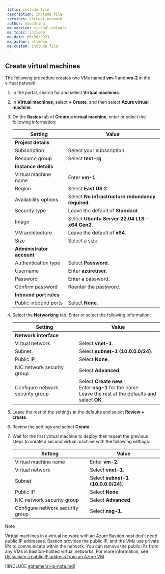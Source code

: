 ```yaml
---
 title: include file
 description: include file
 services: virtual-network
 author: asudbring
 ms.service: virtual-network
 ms.topic: include
 ms.date: 06/06/2023
 ms.author: allensu
 ms.custom: include file
---
```


## Create virtual machines

The following procedure creates two VMs named **vm-1** and **vm-2** in the virtual network:

1. In the portal, search for and select **Virtual machines**.

1. In **Virtual machines**, select **+ Create**, and then select **Azure virtual machine**.

1. On the **Basics** tab of **Create a virtual machine**, enter or select the following information:

    | Setting | Value |
    |---|---|
    | **Project details** |  |
    | Subscription | Select your subscription. |
    | Resource group | Select **test-rg**. |
    | **Instance details** |  |
    | Virtual machine name | Enter **vm-1**. |
    | Region | Select **East US 2**. |
    | Availability options | Select **No infrastructure redundancy required**. |
    | Security type | Leave the default of **Standard**. |
    | Image | Select **Ubuntu Server 22.04 LTS - x64 Gen2**. |
    | VM architecture | Leave the default of **x64**. |
    | Size | Select a size. |
    | **Administrator account** |  |
    | Authentication type | Select **Password**. |
    | Username | Enter **azureuser**. |
    | Password | Enter a password. |
    | Confirm password | Reenter the password. |
    | **Inbound port rules** |  |
    | Public inbound ports | Select **None**. |

1. Select the **Networking** tab. Enter or select the following information:

    | Setting | Value |
    |---|---|
    | **Network interface** |  |
    | Virtual network | Select **vnet-1**. |
    | Subnet | Select **subnet-1 (10.0.0.0/24)**. |
    | Public IP | Select **None**. |
    | NIC network security group | Select **Advanced**. |
    | Configure network security group | Select **Create new**. </br> Enter **nsg-1** for the name. </br> Leave the rest at the defaults and select **OK**. |

1. Leave the rest of the settings at the defaults and select **Review + create**.

1. Review the settings and select **Create**.

1. Wait for the first virtual machine to deploy then repeat the previous steps to create a second virtual machine with the following settings:

    | Setting | Value |
    |---|---|
    | Virtual machine name | Enter **vm-2**. |
    | Virtual network | Select **vnet-1**. |
    | Subnet | Select **subnet-1 (10.0.0.0/24)**. |
    | Public IP | Select **None**. |
    | NIC network security group | Select **Advanced**. |
    | Configure network security group | Select **nsg-1**. |

> [!NOTE]
> Virtual machines in a virtual network with an Azure Bastion host don't need public IP addresses. Bastion provides the public IP, and the VMs use private IPs to communicate within the network. You can remove the public IPs from any VMs in Bastion-hosted virtual networks. For more information, see [Dissociate a public IP address from an Azure VM](../articles/virtual-network/ip-services/remove-public-ip-address-vm.md).

[!INCLUDE [ephemeral-ip-note.md](./ephemeral-ip-note.md)]
